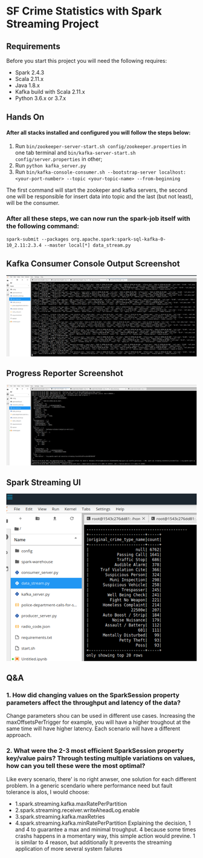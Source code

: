 # SF Crime Statistics with Spark Streaming Project
## Requirements
Before you start this project you will need the following requires:
- Spark 2.4.3
- Scala 2.11.x
- Java 1.8.x
- Kafka build with Scala 2.11.x
- Python 3.6.x or 3.7.x
## Hands On
#### After all stacks installed and configured you will follow the steps below:
1. Run `bin/zookeeper-server-start.sh config/zookeeper.properties` in one tab terminal and `bin/kafka-server-start.sh config/server.properties` in other;
2. Run `python kafka_server.py`
3. Run `bin/kafka-console-consumer.sh --bootstrap-server localhost:<your-port-number> --topic <your-topic-name> --from-beginning`

The first command will start the zookeper and kafka servers, the second one will be responsible for insert data into topic and the last (but not least), will be the consumer.

### After all these steps, we can now run the spark-job itself with the following command:
```
spark-submit --packages org.apache.spark:spark-sql-kafka-0-10_2.11:2.3.4 --master local[*] data_stream.py
```
## Kafka Consumer Console Output Screenshot
![kafka_consumer_console_output](https://github.com/JoaoHFerreira/udaemcity/blob/master/udacity_data_streaming/sf_crime_data-project_files/kafka_consumer_console_output.png)
## Progress Reporter Screenshot
![progress_reporter](https://github.com/JoaoHFerreira/udaemcity/blob/master/udacity_data_streaming/sf_crime_data-project_files/progress_reporter.png)
## Spark Streaming UI
![spark_streaming_ui](https://github.com/JoaoHFerreira/udaemcity/blob/master/udacity_data_streaming/sf_crime_data-project_files/spark_streaming_ui.png)
## Q&A
### 1. How did changing values on the SparkSession property parameters affect the throughput and latency of the data?
Change parameters shou can be used in different use cases. Increasing the maxOffsetsPerTrigger for example, you will have a higher troughout at the same time will have higher latency. Each scenario will have a different approach.
### 2. What were the 2-3 most efficient SparkSession property key/value pairs? Through testing multiple variations on values, how can you tell these were the most optimal?
Like every scenario, there' is no right anwser, one solution for each different problem. In a generic scendario where performance need but fault tolerance is alos, I would choose:
- 1.spark.streaming.kafka.maxRatePerPartition 
- 2.spark.streaming.receiver.writeAheadLog.enable
- 3.spark.streaming.kafka.maxRetries
- 4.spark.streaming.kafka.minRatePerPartition
Explaining the decision, 1 and 4 to guarantee a max and minimal troughput. 4 because some times crashs happens in a momentary way, this simple action would previne. 1 is similar to 4 reason, but additionally It prevents the streaming application of more several system failures